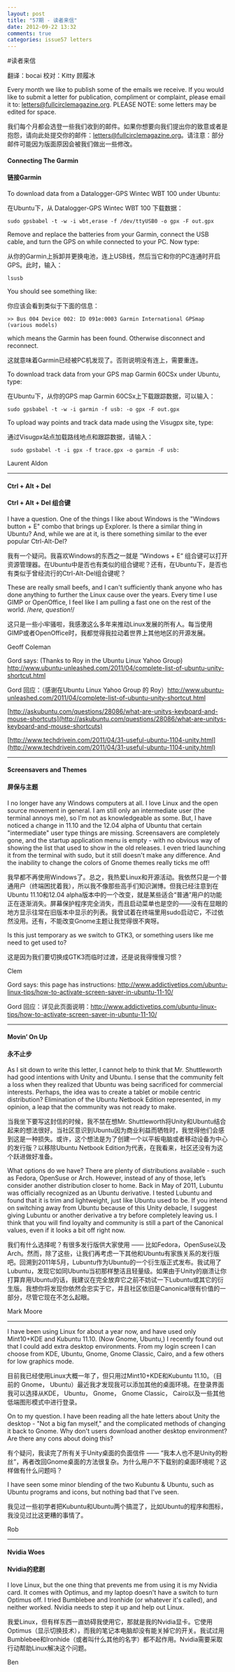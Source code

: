 ```yaml
---
layout: post
title: "57期 - 读者来信"
date: 2012-09-22 13:32
comments: true
categories: issue57 letters
---
```


#读者来信

翻译：bocai  校对：Kitty 顾履冰

Every month we like to publish some of the emails we receive. If you would like to submit a letter for publication, compliment or complaint, please email it to: letters@fullcirclemagazine.org. PLEASE NOTE: some letters may be edited for space.

我们每个月都会选登一些我们收到的邮件。如果你想要向我们提出你的致意或者是抱怨，请向此处提交你的邮件：letters@fullcirclemagazine.org。请注意：部分邮件可能因为版面原因会被我们做出一些修改。

#### Connecting The Garmin

#### 链接Garmin

To download data from a Datalogger-GPS Wintec WBT 100 under Ubuntu:

在Ubuntu下，从 Datalogger-GPS Wintec WBT 100 下载数据：

    sudo gpsbabel -t -w -i wbt,erase -f /dev/ttyUSB0 -o gpx -F out.gpx

Remove and replace the batteries from your Garmin, connect the USB cable, and turn the GPS on while connected to your PC. Now type:

从你的Garmin上拆卸并更换电池，连上USB线，然后当它和你的PC连通时开启GPS。此时，输入：

    lsusb

You should see something like:

你应该会看到类似于下面的信息：

    >> Bus 004 Device 002: ID 091e:0003 Garmin International GPSmap (various models)

which means the Garmin has been found. Otherwise disconnect and reconnect.

这就意味着Garmin已经被PC机发现了。否则说明没有连上，需要重连。

To download track data from your GPS map Garmin 60CSx under Ubuntu, type:

在Ubuntu下，从你的GPS map Garmin 60CSx上下载跟踪数据，可以输入：

    sudo gpsbabel -t -w -i garmin -f usb: -o gpx -F out.gpx

To upload way points and track data made using the Visugpx site, type:

通过Visugpx站点加载路线地点和跟踪数据，请输入：

     sudo gpsbabel -t -i gpx -f trace.gpx -o garmin -F usb:

Laurent Aldon

----


#### Ctrl + Alt + Del

#### Ctrl + Alt + Del 组合键

I have a question. One of the things I like about Windows is the "Windows button + E" combo that brings up Explorer. Is there a similar thing in Ubuntu? And, while we are at it, is there something similar to the ever popular Ctrl-Alt-Del?

我有一个疑问。我喜欢Windows的东西之一就是 ”Windows + E“ 组合键可以打开资源管理器。在Ubuntu中是否也有类似的组合键呢？还有，在Ubuntu下，是否也有类似于曾经流行的Ctrl-Alt-Del组合键呢？

These are really small beefs, and I can't sufficiently thank anyone who has done anything to further the Linux cause over the years. Every time I use GIMP or OpenOffice, I feel like I am pulling a fast one on the rest of the world. /*here, question!*/

这只是一些小牢骚啦，我感激这么多年来推动Linux发展的所有人。每当使用GIMP或者OpenOffice时，我都觉得我拉动着世界上其他地区的开源发展。


Geoff Coleman


Gord says: (Thanks to Roy in the Ubuntu Linux Yahoo Group) [http://www.ubuntu-unleashed.com/2011/04/complete-list-of-ubuntu-unity-shortcut.html ](http://www.ubuntu-unleashed.com/2011/04/complete-list-of-ubuntu-unity-shortcut.html)

Gord 回应：（感谢在Ubuntu Linux Yahoo Group 的 Roy）[http://www.ubuntu-unleashed.com/2011/04/complete-list-of-ubuntu-unity-shortcut.html ](http://www.ubuntu-unleashed.com/2011/04/complete-list-of-ubuntu-unity-shortcut.html)


[http://askubuntu.com/questions/28086/what-are-unitys-keyboard-and-mouse-shortcuts](http://askubuntu.com/questions/28086/what-are-unitys-keyboard-and-mouse-shortcuts)

[http://www.techdrivein.com/2011/04/31-useful-ubuntu-1104-unity.html](http://www.techdrivein.com/2011/04/31-useful-ubuntu-1104-unity.html)

----

#### Screensavers and Themes

#### 屏保与主题

I no longer have any Windows computers at all. I love Linux and the open source movement in general. I am still only an intermediate user (the terminal annoys me), so I'm not as knowledgeable as some. But, I have noticed a change in 11.10 and the 12.04 alpha of Ubuntu that certain "intermediate" user type things are missing. Screensavers are completely gone, and the startup application menu is empty - with no obvious way of showing the list that used to show in the old releases. I even tried launching it from the terminal with sudo, but it still doesn't make any difference. And the inability to change the colors of Gnome themes really ticks me off!

我早都不再使用Windows了。总之，我热爱Linux和开源活动。我依然只是一个普通用户（终端困扰着我），所以我不像那些高手们知识渊博。但我已经注意到在Ubuntu 11.10和12.04 alpha版本中的一个改变，就是某些适合“普通”用户的功能正在逐渐消失。屏幕保护程序完全消失，而且启动菜单也是空的——没有在显眼的地方显示往常在旧版本中显示的列表。我曾试着在终端里用sudo启动它，不过依然没用。还有，不能改变Gnome主题让我觉得很不爽呀。

Is this just temporary as we switch to GTK3, or something users like me need to get used to?

这是因为我们要切换成GTK3而临时过渡，还是说我得慢慢习惯？

Clem


Gord says: this page has instructions: http://www.addictivetips.com/ubuntu-linux-tips/how-to-activate-screen-saver-in-ubuntu-11-10/

Gord 回应：详见此页面说明：http://www.addictivetips.com/ubuntu-linux-tips/how-to-activate-screen-saver-in-ubuntu-11-10/

----


#### Movin’ On Up

#### 永不止步

As I sit down to write this letter, I cannot help to think that Mr. Shuttleworth had good intentions with Unity and Ubuntu. I sense that the community felt a loss when they realized that Ubuntu was being sacrificed for commercial interests. Perhaps, the idea was to create a tablet or mobile centric distribution? Elimination of the Ubuntu Netbook Edition represented, in my opinion, a leap that the community was not ready to make.

当我坐下要写这封信的时候，我不禁在想Mr. Shuttleworth将Unity和Ubuntu结合起来的想法很好。当社区意识到Ubuntu因为商业利益而牺牲时，我觉得他们会感到这是一种损失。或许，这个想法是为了创建一个以平板电脑或者移动设备为中心的发行版？以移除Ubuntu Netbook Edition为代表，在我看来，社区还没有为这个跃进做好准备。

What options do we have? There are plenty of distributions available - such as Fedora, OpenSuse or Arch. However, instead of any of those, let’s consider another distribution closer to home. Back in May of 2011, Lubuntu was officially recognized as an Ubuntu derivative. I tested Lubuntu and found that it is trim and lightweight, just like Ubuntu used to be. If you intend on switching away from Ubuntu because of this Unity debacle, I suggest giving Lubuntu or another derivative a try before completely leaving us. I think that you will find loyalty and community is still a part of the Canonical values, even if it looks a bit off right now.

我们有什么选择呢？有很多发行版供大家使用 —— 比如Fedora，OpenSuse以及Arch。然而，除了这些，让我们再考虑一下其他和Ubuntu有家族关系的发行版吧。回溯到2011年5月，Lubuntu作为Ubuntu的一个衍生版正式发布。我试用了Lubuntu，发现它如同Ubuntu当初那样整洁且轻量级。如果由于Unity的崩溃让你打算弃用Ubuntu的话，我建议在完全放弃它之前不妨试一下Lubuntu或其它的衍生版。我想你将发现你依然会忠实于它，并且社区依旧是Canonical很有价值的一部分，尽管它现在不怎么起眼。

Mark Moore

----


I have been using Linux for about a year now, and have used only Mint10+KDE and Kubuntu 11.10. (Now Gnome, Ubuntu,) I recently found out that I could add extra desktop environments. From my login screen I can choose from KDE, Ubuntu, Gnome, Gnome Classic, Cairo, and a few others for low graphics mode.

目前我已经使用Linux大概一年了，但只用过Mint10+KDE和Kubuntu 11.10。（目前的 Gnome， Ubuntu）最近我才发现我可以添加其他的桌面环境。在登录界面我可以选择从KDE， Ubuntu， Gnome， Gnome Classic， Cairo以及一些其他低端图形模式中进行登录。

On to my question. I have been reading all the hate letters about Unity the desktop - "Not a big fan myself," and the complicated methods of changing it back to Gnome. Why don't users download another desktop environment? Are there any cons about doing this?

有个疑问，我读完了所有关于Unity桌面的负面信件 —— “我本人也不是Unity的粉丝”，再者改回Gnome桌面的方法很复杂。为什么用户不下载别的桌面环境呢？这样做有什么问题吗？

I have seen some minor blending of the two Kubuntu & Ubuntu, such as Ubuntu programs and icons, but nothing bad that I’ve seen.

我见过一些初学者把Kubuntu和Ubuntu两个搞混了，比如Ubuntu的程序和图标，我没见过比这更糟的事情了。

Rob

----


#### Nvidia Woes

#### Nvidia的悲剧

I love Linux, but the one thing that prevents me from using it is my Nvidia card. It comes with Optimus, and my laptop doesn't have a switch to turn Optimus off. I tried Bumblebee and Ironhide (or whatever it's called), and neither worked. Nvidia needs to step it up and help out Linux.

我爱Linux，但有样东西一直妨碍我使用它，那就是我的Nvidia显卡。它使用Optimus（显示切换技术），而我的笔记本电脑却没有能关掉它的开关。我试过用Bumblebee和Ironhide（或者叫什么其他的名字）都不起作用。Nvidia需要采取行动帮助Linux解决这个问题。

Ben


